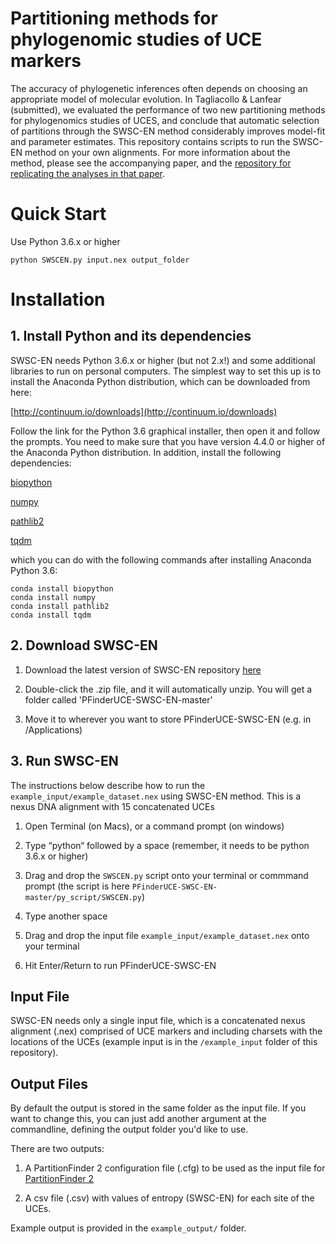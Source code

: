 # Partitioning methods for phylogenomic studies of UCE markers 

The accuracy of phylogenetic inferences often depends on choosing an appropriate model of molecular evolution. In Tagliacollo & Lanfear (submitted), we evaluated the performance of two new partitioning methods for phylogenomics studies of UCES, and conclude that automatic selection of partitions through the SWSC-EN method considerably improves model-fit and parameter estimates. This repository contains scripts to run the SWSC-EN method on your own alignments. For more information about the method, please see the accompanying paper, and the [repository for replicating the analyses in that paper](https://github.com/Tagliacollo/PartitionUCE). 

# Quick Start

Use Python 3.6.x or higher

```python SWSCEN.py input.nex output_folder```

# Installation

## 1. Install Python and its dependencies

SWSC-EN needs Python 3.6.x or higher (but not 2.x!) and some additional libraries to run on personal computers. The simplest way to set this up is to install the Anaconda Python distribution, which can be downloaded from here:

[http://continuum.io/downloads](http://continuum.io/downloads)   

Follow the link for the Python 3.6 graphical installer, then open it and follow the prompts. You need to make sure that you have version 4.4.0 or higher of the Anaconda Python distribution. In addition, install the following dependencies:

[biopython](https://pypi.python.org/pypi/biopython)

[numpy](https://pypi.python.org/pypi/numpy)

[pathlib2](https://pypi.python.org/pypi/pathlib2/) 

[tqdm](https://pypi.python.org/pypi/tqdm)

which you can do with the following commands after installing Anaconda Python 3.6:

```
conda install biopython
conda install numpy
conda install pathlib2
conda install tqdm
```

## 2. Download SWSC-EN

1. Download the latest version of SWSC-EN repository [here](https://github.com/Tagliacollo/PFinderUCE-SWSC-EN/archive/master.zip)

2. Double-click the .zip file, and it will automatically unzip. You will get a folder called 'PFinderUCE-SWSC-EN-master'

3. Move it to wherever you want to store PFinderUCE-SWSC-EN (e.g. in /Applications)
	
## 3. Run SWSC-EN

The instructions below describe how to run the `example_input/example_dataset.nex` using SWSC-EN method. This is a nexus DNA alignment with 15 concatenated UCEs 

1. Open Terminal (on Macs), or a command prompt (on windows) 

2. Type “python“ followed by a space (remember, it needs to be python 3.6.x or higher)

3. Drag and drop the `SWSCEN.py` script onto your terminal or commmand prompt (the script is here `PFinderUCE-SWSC-EN-master/py_script/SWSCEN.py`)

4. Type another space

5. Drag and drop the input file `example_input/example_dataset.nex` onto your terminal

6. Hit Enter/Return to run PFinderUCE-SWSC-EN

## Input File

SWSC-EN needs only a single input file, which is a concatenated nexus alignment (.nex) comprised of UCE markers and including charsets with the locations of the UCEs (example input is in the `/example_input` folder of this repository).


## Output Files

By default the output is stored in the same folder as the input file. If you want to change this, you can just add another argument at the commandline, defining the output folder you'd like to use.

There are two outputs: 

1. A PartitionFinder 2 configuration file (.cfg) to be used as the input file for [PartitionFinder 2](https://academic.oup.com/mbe/article/34/3/772/2738784/PartitionFinder-2-New-Methods-for-Selecting)

2. A csv file (.csv) with values of entropy (SWSC-EN) for each site of the UCEs. 

Example output is provided in the ```example_output/``` folder.
